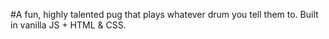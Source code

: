 #A fun, highly talented pug that plays whatever drum you tell them to. Built in vanilla JS + HTML & CSS.
